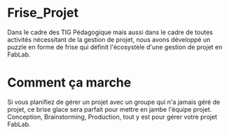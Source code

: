 # Frise_Projet
Dans le cadre des TIG Pédagogique mais aussi dans le cadre de toutes activités nécessitant de la gestion de projet, nous avons développé un puzzle en forme de frise qui définit l'écosystèle d'une gestion de projet en FabLab.
# Comment ça marche
Si vous planifiez de gérer un projet avec un groupe qui n'a jamais géré de projet, ce brise glace sera parfait pour mettre en jambe l'équipe projet. Conception, Brainstorming, Production, tout y est pour gérer votre projet FabLab.
